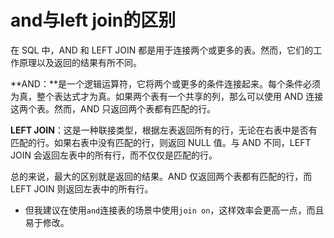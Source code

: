 # and与left join的区别

在 SQL 中，AND 和 LEFT JOIN 都是用于连接两个或更多的表。然而，它们的工作原理以及返回的结果有所不同。

**AND：**是一个逻辑运算符，它将两个或更多的条件连接起来。每个条件必须为真，整个表达式才为真。如果两个表有一个共享的列，那么可以使用 AND 连接这两个表。然而，AND 只返回两个表都有匹配的行。

**LEFT JOIN**：这是一种联接类型，根据左表返回所有的行，无论在右表中是否有匹配的行。如果右表中没有匹配的行，则返回 NULL 值。与 AND 不同，LEFT JOIN 会返回左表中的所有行，而不仅仅是匹配的行。

总的来说，最大的区别就是返回的结果。AND 仅返回两个表都有匹配的行，而 LEFT JOIN 则返回左表中的所有行。

* 但我建议在使用`and`连接表的场景中使用`join on`，这样效率会更高一点，而且易于修改。